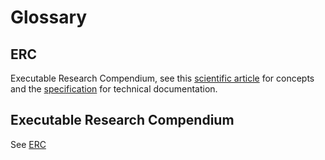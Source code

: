 # Glossary

## ERC

Executable Research Compendium, see this [scientific article](https://doi.org/10.1045/january2017-nuest) for concepts and the [specification](http://o2r.info/erc-spec) for technical documentation.

## Executable Research Compendium

See [ERC](#erc)
